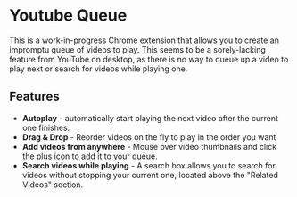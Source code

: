 # Youtube Queue

This is a work-in-progress Chrome extension that allows you to create an impromptu queue of videos to play. This seems to be a sorely-lacking feature from YouTube on desktop, as there is no way to queue up a video to play next or search for videos while playing one.

## Features

* **Autoplay** - automatically start playing the next video after the current one finishes.
* **Drag & Drop** - Reorder videos on the fly to play in the order you want
* **Add videos from anywhere** - Mouse over video thumbnails and click the plus icon to add it to your queue.
* **Search videos while playing** - A search box allows you to search for videos without stopping your current one, located above the "Related Videos" section.
